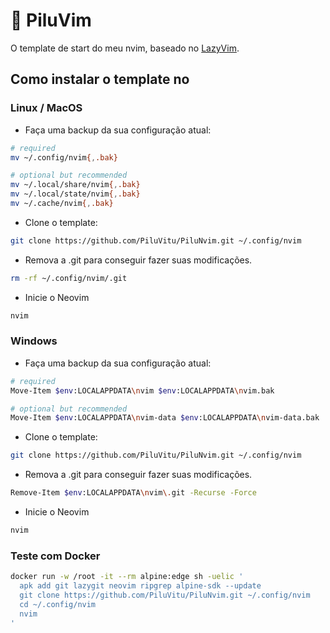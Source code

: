 # 🤠 PiluVim

O template de start do meu nvim, baseado no [LazyVim](https://github.com/LazyVim/LazyVim).

## Como instalar o template no

### Linux / MacOS

- Faça uma backup da sua configuração atual:

```bash
# required
mv ~/.config/nvim{,.bak}

# optional but recommended
mv ~/.local/share/nvim{,.bak}
mv ~/.local/state/nvim{,.bak}
mv ~/.cache/nvim{,.bak}
```

- Clone o template:

```bash
git clone https://github.com/PiluVitu/PiluNvim.git ~/.config/nvim
```

- Remova a .git para conseguir fazer suas modificações.

```bash
rm -rf ~/.config/nvim/.git
```

- Inicie o Neovim

```bash
nvim
```

### Windows

- Faça uma backup da sua configuração atual:

```bash
# required
Move-Item $env:LOCALAPPDATA\nvim $env:LOCALAPPDATA\nvim.bak

# optional but recommended
Move-Item $env:LOCALAPPDATA\nvim-data $env:LOCALAPPDATA\nvim-data.bak
```

- Clone o template:

```bash
git clone https://github.com/PiluVitu/PiluNvim.git ~/.config/nvim
```

- Remova a .git para conseguir fazer suas modificações.

```bash
Remove-Item $env:LOCALAPPDATA\nvim\.git -Recurse -Force
```

- Inicie o Neovim

```bash
nvim
```

### Teste com Docker

```bash
docker run -w /root -it --rm alpine:edge sh -uelic '
  apk add git lazygit neovim ripgrep alpine-sdk --update
  git clone https://github.com/PiluVitu/PiluNvim.git ~/.config/nvim
  cd ~/.config/nvim
  nvim
'
```
